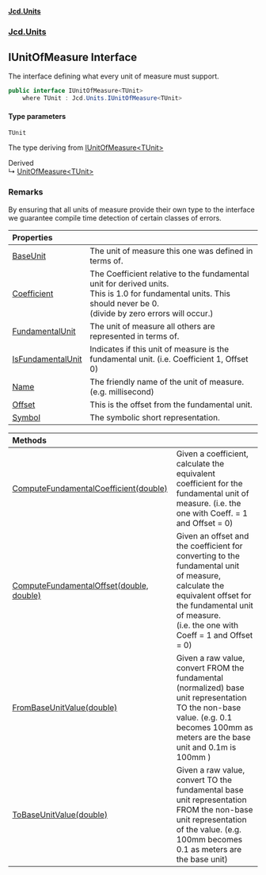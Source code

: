 #### [Jcd.Units](index.md 'index')
### [Jcd.Units](Jcd.Units.md 'Jcd.Units')

## IUnitOfMeasure<TUnit> Interface

The interface defining what every unit of measure must support.

```csharp
public interface IUnitOfMeasure<TUnit>
    where TUnit : Jcd.Units.IUnitOfMeasure<TUnit>
```
#### Type parameters

<a name='Jcd.Units.IUnitOfMeasure_TUnit_.TUnit'></a>

`TUnit`

The type deriving from [IUnitOfMeasure&lt;TUnit&gt;](IUnitOfMeasure_TUnit_.md 'Jcd.Units.IUnitOfMeasure<TUnit>')

Derived  
&#8627; [UnitOfMeasure&lt;TUnit&gt;](UnitOfMeasure_TUnit_.md 'Jcd.Units.UnitOfMeasure<TUnit>')

### Remarks
By ensuring that all units of measure provide their own type to the interface  
we guarantee compile time detection of certain classes of errors.

| Properties | |
| :--- | :--- |
| [BaseUnit](IUnitOfMeasure_TUnit_.BaseUnit.md 'Jcd.Units.IUnitOfMeasure<TUnit>.BaseUnit') | The unit of measure this one was defined in terms of. |
| [Coefficient](IUnitOfMeasure_TUnit_.Coefficient.md 'Jcd.Units.IUnitOfMeasure<TUnit>.Coefficient') | The Coefficient relative to the fundamental unit for derived units.<br/>This is 1.0 for fundamental units. This should never be 0.<br/>(divide by zero errors will occur.) |
| [FundamentalUnit](IUnitOfMeasure_TUnit_.FundamentalUnit.md 'Jcd.Units.IUnitOfMeasure<TUnit>.FundamentalUnit') | The unit of measure all others are represented in terms of. |
| [IsFundamentalUnit](IUnitOfMeasure_TUnit_.IsFundamentalUnit.md 'Jcd.Units.IUnitOfMeasure<TUnit>.IsFundamentalUnit') | Indicates if this unit of measure is the fundamental unit. (i.e. Coefficient 1, Offset 0) |
| [Name](IUnitOfMeasure_TUnit_.Name.md 'Jcd.Units.IUnitOfMeasure<TUnit>.Name') | The friendly name of the unit of measure. (e.g. millisecond) |
| [Offset](IUnitOfMeasure_TUnit_.Offset.md 'Jcd.Units.IUnitOfMeasure<TUnit>.Offset') | This is the offset from the fundamental unit. |
| [Symbol](IUnitOfMeasure_TUnit_.Symbol.md 'Jcd.Units.IUnitOfMeasure<TUnit>.Symbol') | The symbolic short representation. |

| Methods | |
| :--- | :--- |
| [ComputeFundamentalCoefficient(double)](IUnitOfMeasure_TUnit_.ComputeFundamentalCoefficient.tl0ngZGU2W+hcEjMFC0Ucw.md 'Jcd.Units.IUnitOfMeasure<TUnit>.ComputeFundamentalCoefficient(double)') | Given a coefficient, calculate the equivalent coefficient for the<br/>fundamental unit of measure. (i.e. the one with Coeff. = 1 and Offset = 0) |
| [ComputeFundamentalOffset(double, double)](IUnitOfMeasure_TUnit_.ComputeFundamentalOffset.dHShegAVwvw43wIz21vDUw.md 'Jcd.Units.IUnitOfMeasure<TUnit>.ComputeFundamentalOffset(double, double)') | Given an offset and the coefficient for converting to the fundamental unit<br/>of measure, calculate the equivalent offset for the fundamental unit of measure.<br/>(i.e. the one with Coeff = 1 and Offset = 0) |
| [FromBaseUnitValue(double)](IUnitOfMeasure_TUnit_.FromBaseUnitValue.QquOkpzUZ2pTpGuVCnJHTQ.md 'Jcd.Units.IUnitOfMeasure<TUnit>.FromBaseUnitValue(double)') | Given a raw value, convert FROM the fundamental (normalized) base unit representation<br/>TO the non-base value. (e.g. 0.1  becomes 100mm as meters are the base<br/>unit and 0.1m is 100mm ) |
| [ToBaseUnitValue(double)](IUnitOfMeasure_TUnit_.ToBaseUnitValue.AoUnH4c156SzlVMNQp+dMw.md 'Jcd.Units.IUnitOfMeasure<TUnit>.ToBaseUnitValue(double)') | Given a raw value, convert TO the fundamental base unit representation<br/>FROM the non-base unit representation of  the value. (e.g. 100mm becomes<br/>0.1 as meters are the base unit) |
